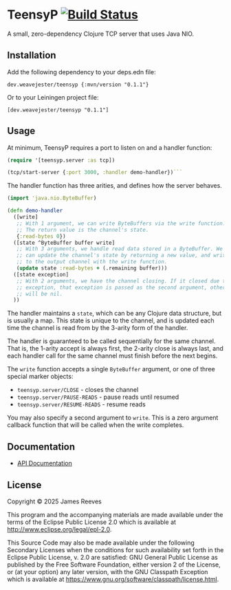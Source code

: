 # TeensyP [![Build Status](https://github.com/weavejester/teensyp/actions/workflows/test.yml/badge.svg)](https://github.com/weavejester/teensyp/actions/workflows/test.yml)

A small, zero-dependency Clojure TCP server that uses Java NIO.

## Installation

Add the following dependency to your deps.edn file:

    dev.weavejester/teensyp {:mvn/version "0.1.1"}

Or to your Leiningen project file:

    [dev.weavejester/teensyp "0.1.1"]

## Usage

At minimum, TeensyP requires a port to listen on and a handler function:

```clojure
(require '[teensyp.server :as tcp])

(tcp/start-server {:port 3000, :handler demo-handler})```
```

The handler function has three arities, and defines how the server
behaves.

```clojure
(import 'java.nio.ByteBuffer)

(defn demo-handler
  ([write]
   ;; With 1 argument, we can write ByteBuffers via the write function.
   ;; The return value is the channel's state.
   {:read-bytes 0})
  ([state ^ByteBuffer buffer write]
   ;; With 3 arguments, we handle read data stored in a ByteBuffer. We
   ;; can update the channel's state by returning a new value, and write
   ;; to the output channel with the write function.
   (update state :read-bytes + (.remaining buffer)))
  ([state exception]
   ;; With 2 arguments, we have the channel closing. If it closed due to an
   ;; exception, that exception is passed as the second argument, otherwise it
   ;; will be nil.
  ))
```

The handler maintains a `state`, which can be any Clojure data
structure, but is usually a map. This state is unique to the channel,
and is updated each time the channel is read from by the 3-arity form of
the handler.

The handler is guaranteed to be called sequentially for the same
channel. That is, the 1-arity accept is always first, the 2-arity close
is always last, and each handler call for the same channel must finish
before the next begins.

The `write` function accepts a single `ByteBuffer` argument, or one of
three special marker objects:

- `teensyp.server/CLOSE`        - closes the channel
- `teensyp.server/PAUSE-READS`  - pause reads until resumed
- `teensyp.server/RESUME-READS` - resume reads

You may also specify a second argument to `write`. This is a zero
argument callback function that will be called when the write completes.

## Documentation

- [API Documentation](https://weavejester.github.io/teensyp)

## License

Copyright © 2025 James Reeves

This program and the accompanying materials are made available under the
terms of the Eclipse Public License 2.0 which is available at
http://www.eclipse.org/legal/epl-2.0.

This Source Code may also be made available under the following Secondary
Licenses when the conditions for such availability set forth in the Eclipse
Public License, v. 2.0 are satisfied: GNU General Public License as published by
the Free Software Foundation, either version 2 of the License, or (at your
option) any later version, with the GNU Classpath Exception which is available
at https://www.gnu.org/software/classpath/license.html.
